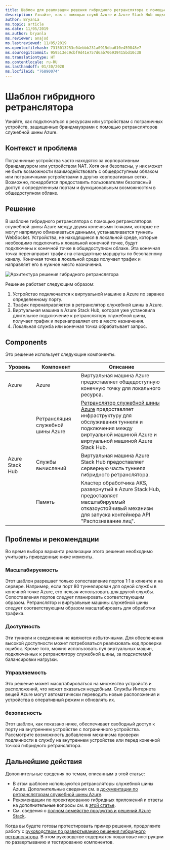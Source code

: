 ```yaml
---
title: Шаблон для реализации решения гибридного ретранслятора с помощью Azure и Azure Stack Hub.
description: Узнайте, как с помощью служб Azure и Azure Stack Hub подключиться к пограничным ресурсам или устройствам, защищенным брандмауэрами.
author: BryanLa
ms.topic: article
ms.date: 11/05/2019
ms.author: bryanla
ms.reviewer: anajod
ms.lastreviewed: 11/05/2019
ms.openlocfilehash: 7315013253c04ebbb231a0915dba610e459848e7
ms.sourcegitcommit: 959513ec9cbf9d41e757d6ab706939415bd10c38
ms.translationtype: HT
ms.contentlocale: ru-RU
ms.lasthandoff: 01/30/2020
ms.locfileid: "76890074"
---
```

# <a name="hybrid-relay-pattern"></a>Шаблон гибридного ретранслятора

Узнайте, как подключаться к ресурсам или устройствам с пограничных устройств, защищенных брандмауэрами с помощью ретрансляторов служебной шины Azure.

## <a name="context-and-problem"></a>Контекст и проблема

Пограничные устройства часто находятся за корпоративным брандмауэром или устройством NAT. Хотя они безопасны, у них может не быть возможности взаимодействовать с общедоступным облаком или пограничными устройствами в других корпоративных сетях. Возможно, понадобится предоставить пользователям безопасный доступ к определенным портам и функциональным возможностям в общедоступном облаке. 

## <a name="solution"></a>Решение

В шаблоне гибридного ретранслятора с помощью ретрансляторов служебной шины Azure между двумя конечными точками, которые не могут напрямую обмениваться данными, устанавливается туннель WebSocket. Устройства, не находящиеся в локальной среде, которые необходимо подключить к локальной конечной точке, будут подключены к конечной точке в общедоступном облаке. Эта конечная точка перенаправит трафик на стандартные маршруты по безопасному каналу. Конечная точка в локальной среде получает трафик и направляет его в нужное место назначения. 

![Архитектура решения гибридного ретранслятора](media/pattern-hybrid-relay/solution-architecture.png)

Решение работает следующим образом: 

1. Устройство подключается к виртуальной машине в Azure по заранее определенному порту.
2. Трафик перенаправляется в ретранслятор служебной шины в Azure.
3. Виртуальная машина в Azure Stack Hub, которая уже установила длительное подключение к ретранслятору служебной шины, получает трафик и перенаправляет его в место назначения.
4. Локальная служба или конечная точка обрабатывает запрос. 

## <a name="components"></a>Components

Это решение использует следующие компоненты.

| Уровень | Компонент | Описание |
|----------|-----------|-------------|
| Azure | Azure | Виртуальная машина Azure предоставляет общедоступную конечную точку для локального ресурса. |
| | Ретрансляция служебной шины Azure | [Ретранслятор служебной шины Azure](/azure/service-bus-relay/) предоставляет инфраструктуру для обслуживания туннеля и подключения между виртуальной машиной Azure и виртуальной машиной Azure Stack Hub.|
| Azure Stack Hub | Службы вычислений | Виртуальная машина Azure Stack Hub предоставляет серверную часть туннеля гибридного ретранслятора. |
| | Память | Кластер обработчика AKS, развернутый в Azure Stack Hub, предоставляет масштабируемый отказоустойчивый механизм для запуска контейнера API "Распознавание лиц".|

## <a name="issues-and-considerations"></a>Проблемы и рекомендации

Во время выбора варианта реализации этого решения необходимо учитывать приведенные ниже моменты.

### <a name="scalability"></a>Масштабируемость 

Этот шаблон разрешает только сопоставление портов 1:1 в клиенте и на сервере. Например, если порт 80 туннелирован для одной службы в конечной точке Azure, его нельзя использовать для другой службы. Сопоставления портов следует планировать соответствующим образом. Ретранслятор и виртуальные машины служебной шины следует соответствующим образом масштабировать для обработки трафика.

### <a name="availability"></a>Доступность

Эти туннели и соединения не являются избыточными. Для обеспечения высокой доступности может потребоваться реализовать код проверки ошибок. Кроме того, можно использовать пул виртуальных машин, подключенных к ретранслятору служебной шины, за подсистемой балансировки нагрузки.

### <a name="manageability"></a>Управляемость

Это решение может масштабироваться на множество устройств и расположений, что может оказаться неудобным. Службы Интернета вещей Azure могут автоматически переводить новые расположения и устройства в оперативный режим и обновлять их.

### <a name="security"></a>безопасность

Этот шаблон, как показано ниже, обеспечивает свободный доступ к порту на внутреннем устройстве с пограничного устройства. Рассмотрите возможность добавления механизма проверки подлинности в службу на внутреннем устройстве или перед конечной точкой гибридного ретранслятора. 

## <a name="next-steps"></a>Дальнейшие действия

Дополнительные сведения по темам, описанным в этой статье:
- В этом шаблоне используются ретрансляторы служебной шины Azure. Дополнительные сведения см. в [документации по ретрансляторам служебной шины Azure](/azure/service-bus-relay/).
- Рекомендации по проектированию гибридных приложений и ответы на дополнительные вопросы см. в [этой статье](overview-app-design-considerations.md).
- См. сведения о [полном семействе продуктов и решений Azure Stack](/azure-stack).

Когда вы будете готовы протестировать пример решения, продолжите работу с [руководством по развертыванию решения гибридного ретранслятора](https://aka.ms/hybridrelaydeployment). В этом руководстве содержатся пошаговые инструкции по развертыванию и тестированию компонентов.